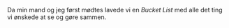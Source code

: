 

Da min mand og jeg først mødtes lavede vi en *Bucket List* med alle det ting vi ønskede at se og gøre sammen.
